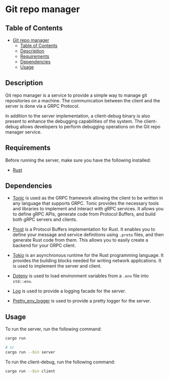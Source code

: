 # Git repo manager

## Table of Contents

- [Git repo manager](#git-repo-manager)
  - [Table of Contents](#table-of-contents)
  - [Description](#description)
  - [Requirements](#requirements)
  - [Dependencies](#dependencies)
  - [Usage](#usage)

## Description

Git repo manager is a service to provide a simple way to manage git repositories on a machine. The communication between the client and the server is done via a GRPC Protocol.

In addition to the server implementation, a client-debug binary is also present to enhance the debugging capabilities of the system. The client-debug allows developers to perform debugging operations on the Git repo manager service.

## Requirements

Before running the server, make sure you have the following installed:

- [Rust](https://www.rust-lang.org/tools/install)

## Dependencies

- [Tonic](https://github.com/hyperium/tonic) is used as the GRPC framework allowing the client to be written in any language that supports GRPC. Tonic provides the necessary tools and libraries to implement and interact with gRPC services. It allows you to define gRPC APIs, generate code from Protocol Buffers, and build both gRPC servers and clients.

- [Prost](https://github.com/tokio-rs/prost) is a Protocol Buffers implementation for Rust. It enables you to define your message and service definitions using `.proto` files, and then generate Rust code from them. This allows you to easily create a backend for your GRPC client.

- [Tokio](https://tokio.rs/) is an asynchronous runtime for the Rust programming language. It provides the building blocks needed for writing network applications. It is used to implement the server and client.

- [Dotenv]() is used to load environment variables from a `.env` file into `std::env`.

- [Log](https://docs.rs/log/0.4.14/log/) is used to provide a logging facade for the server.

- [Pretty_env_logger](https://docs.rs/pretty_env_logger/0.3.1/pretty_env_logger/) is used to provide a pretty logger for the server.


## Usage

To run the server, run the following command:

```bash
cargo run

# or
cargo run --bin server
```

To run the client-debug, run the following command:

```bash
cargo run --bin client
```
